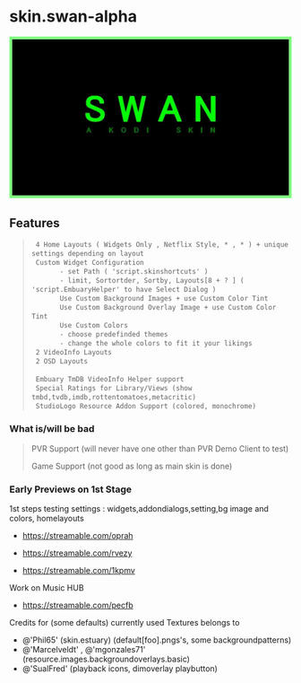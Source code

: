 # skin.swan-alpha
<img src='./resources/fanart.jpg'>

## Features
>
>      4 Home Layouts ( Widgets Only , Netflix Style, * , * ) + unique settings depending on layout
>      Custom Widget Configuration 
>            - set Path ( 'script.skinshortcuts' )
>            - limit, Sortortder, Sortby, Layouts[8 + ? ] ( 'script.EmbuaryHelper' to have Select Dialog )
>            Use Custom Background Images + use Custom Color Tint
>            Use Custom Background Overlay Image + use Custom Color Tint
>            Use Custom Colors
>            - choose predefinded themes
>            - change the whole colors to fit it your likings
>      2 VideoInfo Layouts
>      2 OSD Layouts
>      
>      Embuary TmDB VideoInfo Helper support
>      Special Ratings for Library/Views (show tmbd,tvdb,imdb,rottentomatoes,metacritic)
>      StudioLogo Resource Addon Support (colored, monochrome)
		
### What is/will be bad
>	PVR Support (will never have one other than PVR Demo Client to test)
>	
>	Game Support (not good as long as main skin is done)

### Early Previews on 1st Stage
1st steps testing settings : widgets,addondialogs,setting,bg image and colors, homelayouts
- https://streamable.com/oprah

- https://streamable.com/rvezy

- https://streamable.com/1kpmv


Work on Music HUB
- https://streamable.com/pecfb


Credits for (some defaults) currently used Textures belongs to
- @'Phil65' (skin.estuary) (default[foo].pngs's, some backgroundpatterns)
- @'Marcelveldt' , @'mgonzales71' (resource.images.backgroundoverlays.basic)
- @'SualFred' (playback icons, dimoverlay playbutton)

